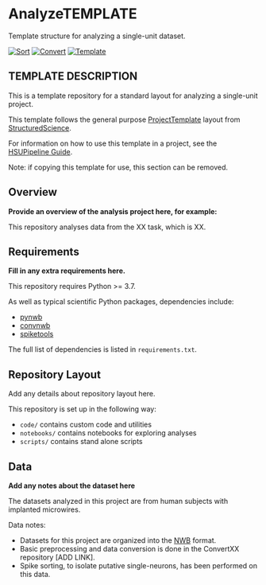 # AnalyzeTEMPLATE

Template structure for analyzing a single-unit dataset.

[![Sort](https://img.shields.io/badge/analysis-AnalyzeTEMPLATE-lightgrey)](https://github.com/HSUPipeline/SortTEMPLATE)
[![Convert](https://img.shields.io/badge/data-ConvertTEMPLATE-lightgrey)](https://github.com/HSUPipeline/ConvertTEMPLATE)
[![Template](https://img.shields.io/badge/template-HSUPipeline/AnalyzeTEMPLATE-yellow.svg)](https://github.com/HSUPipeline/AnalyzeTEMPLATE)

## TEMPLATE DESCRIPTION

This is a template repository for a standard layout for analyzing a single-unit project.

This template follows the general purpose
[ProjectTemplate](https://github.com/structuredscience/ProjectTemplate)
layout from
[StructuredScience](https://github.com/structuredscience/).

For information on how to use this template in a project, see the
[HSUPipeline Guide](https://github.com/HSUPipeline/Overview/blob/main/Guide.md).

Note: if copying this template for use, this section can be removed.

## Overview

**Provide an overview of the analysis project here, for example:**

This repository analyses data from the XX task, which is XX.

## Requirements

**Fill in any extra requirements here.**

This repository requires Python >= 3.7.

As well as typical scientific Python packages, dependencies include:
- [pynwb](https://github.com/NeurodataWithoutBorders/pynwb)
- [convnwb](https://github.com/HSUPipeline/convnwb)
- [spiketools](https://github.com/spiketools/spiketools)

The full list of dependencies is listed in `requirements.txt`.

## Repository Layout

Add any details about repository layout here.

This repository is set up in the following way:
- `code/` contains custom code and utilities
- `notebooks/` contains notebooks for exploring analyses
- `scripts/` contains stand alone scripts

## Data

**Add any notes about the dataset here**

The datasets analyzed in this project are from human subjects with implanted microwires.

Data notes:
- Datasets for this project are organized into the [NWB](https://www.nwb.org/) format.
- Basic preprocessing and data conversion is done in the ConvertXX repository [ADD LINK].
- Spike sorting, to isolate putative single-neurons, has been performed on this data.
